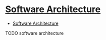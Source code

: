 # [Software Architecture](http://tutorials.jenkov.com/software-architecture/index.html)

- [Software Architecture](#software-architecture)









TODO software architecture